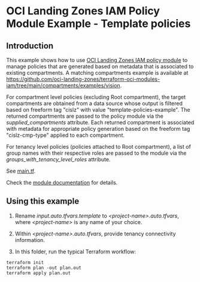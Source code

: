 # OCI Landing Zones IAM Policy Module Example - Template policies

## Introduction

This example shows how to use [OCI Landing Zones IAM policy module](../..) to manage policies that are generated based on metadata that is associated to existing compartments. A matching compartments example is available at https://github.com/oci-landing-zones/terraform-oci-modules-iam/tree/main/compartments/examples/vision.

For compartment level policies (excluding Root compartment), the target compartments are obtained from a data source whose output is filtered based on freeform tag "cislz" with value "template-policies-example". The returned compartments are passed to the policy module via the *supplied_compartments* attribute. Each returned compartment is associated with metadata for appropriate policy generation based on the freeform tag "cislz-cmp-type" applied to each compartment.

For tenancy level policies (policies attached to Root compartment), a list of group names with their respective roles are passed to the module via the *groups_with_tenancy_level_roles* attribute.

See [main.tf](./main.tf).

Check the [module documentation](../../README.md) for details.

## Using this example
1. Rename *input.auto.tfvars.template* to *\<project-name\>.auto.tfvars*, where *\<project-name\>* is any name of your choice.

2. Within *\<project-name\>.auto.tfvars*, provide tenancy connectivity information.

3. In this folder, run the typical Terraform workflow:
```
terraform init
terraform plan -out plan.out
terraform apply plan.out
```